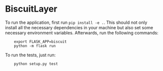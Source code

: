 # BiscuitLayer

To run the application, first run `pip install -e .`. This should not only install all the necessary dependencies in your machine but also set some necessary environment variables. Afterwards, run the following commands:

```
    export FLASK_APP=biscuit
    python -m flask run
```

To run the tests, just run:

```
    python setup.py test
```
